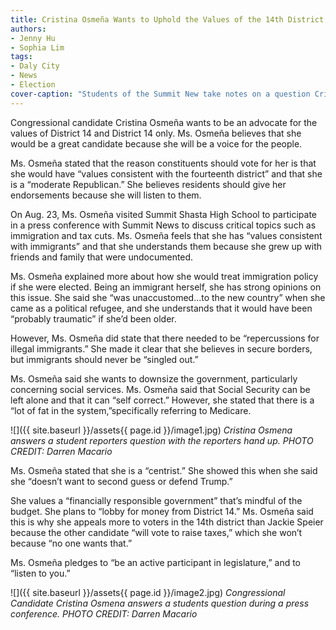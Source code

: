 ```yaml
---
title: Cristina Osmeña Wants to Uphold the Values of the 14th District
authors:
- Jenny Hu
- Sophia Lim
tags:
- Daly City
- News
- Election
cover-caption: "Students of the Summit New take notes on a question Cristina Osmena answered from a student reporter. PHOTO CREDIT: Darren Macario"
---
```

Congressional candidate Cristina Osmeña wants to be an advocate for the values of District 14 and District 14 only. Ms. Osmeña believes that she would be a great candidate because she will be a voice for the people.

Ms. Osmeña stated that the reason constituents should vote for her is that she would have “values consistent with the fourteenth district” and that she is a “moderate Republican.” She believes residents should give her endorsements because she will listen
to them.

On Aug. 23, Ms. Osmeña visited Summit Shasta High School to participate in a press conference with Summit News to discuss critical topics such as immigration and tax cuts. Ms. Osmeña feels that she has “values consistent with immigrants” and that she
understands them because she grew up with friends and family that were undocumented.

Ms. Osmeña explained more about how she would treat immigration policy if she were elected. Being an immigrant herself, she has strong opinions on this issue. She said she “was unaccustomed...to the new country” when she came as a political refugee, and
she understands that it would have been “probably traumatic” if she’d been older.

However, Ms. Osmeña did state that there needed to be “repercussions for illegal immigrants.” She made it clear that she believes in secure borders, but immigrants should never be “singled out.”

Ms. Osmeña said she wants to downsize the government, particularly concerning social services. Ms. Osmeña said that Social Security can be left alone and that it can “self correct.” However, she stated that there is a “lot of fat in the system,”specifically
referring to Medicare.

![]({{ site.baseurl }}/assets{{ page.id }}/image1.jpg)
*Cristina Osmena answers a student reporters question with the reporters hand up. PHOTO CREDIT: Darren Macario*

Ms. Osmeña stated that she is a “centrist.” She showed this when she said she “doesn’t want to second guess or defend Trump.”

She values a “financially responsible government” that’s mindful of the budget. She plans to “lobby for money from District 14.” Ms. Osmeña said this is why she appeals more to voters in the 14th district than Jackie Speier because the other candidate
“will vote to raise taxes,” which she won’t because “no one wants that.”

Ms. Osmeña pledges to “be an active participant in legislature,” and to “listen to you.”

![]({{ site.baseurl }}/assets{{ page.id }}/image2.jpg)
*Congressional Candidate Cristina Osmena answers a students question during a press conference. PHOTO CREDIT: Darren Macario*